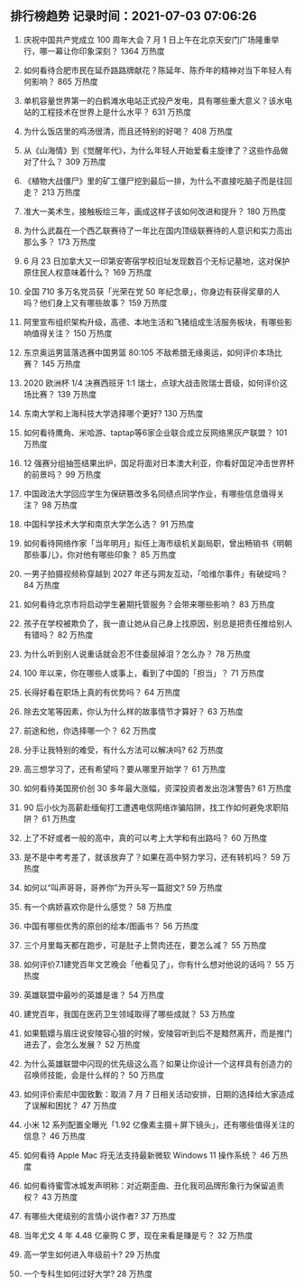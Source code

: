 
## 排行榜趋势 记录时间：2021-07-03 07:06:26
  
  1. 庆祝中国共产党成立 100 周年大会 7 月 1 日上午在北京天安门广场隆重举行，哪一幕让你印象深刻？ 1364 万热度
    
  2. 如何看待合肥市民在延乔路路牌献花？陈延年、陈乔年的精神对当下年轻人有何影响？ 865 万热度
    
  3. 单机容量世界第一的白鹤滩水电站正式投产发电，具有哪些重大意义？该水电站的工程技术在世界上是什么水平？ 631 万热度
    
  4. 为什么饭店里的鸡汤很清，而且还特别的好喝？ 408 万热度
    
  5. 从《山海情》到《觉醒年代》，为什么年轻人开始爱看主旋律了？这些作品做对了什么？ 309 万热度
    
  6. 《植物大战僵尸》里的矿工僵尸挖到最后一排，为什么不直接吃脑子而是往回走？ 213 万热度
    
  7. 准大一美术生，接触板绘三年，画成这样子该如何改进和提升？ 180 万热度
    
  8. 为什么武磊在一个西乙联赛待了一年比在国内顶级联赛待的人意识和实力高出那么多？ 173 万热度
    
  9. 6 月 23 日加拿大又一印第安寄宿学校旧址发现数百个无标记墓地，这对保护原住民人权意味着什么？ 169 万热度
    
  10. 全国 710 多万名党员获「光荣在党 50 年纪念章」，你身边有获得奖章的人吗？他们身上又有哪些故事？ 159 万热度
    
  11. 阿里宣布组织架构升级，高德、本地生活和飞猪组成生活服务板块，有哪些影响值得关注？ 150 万热度
    
  12. 东京奥运男篮落选赛中国男篮 80:105 不敌希腊无缘奥运，如何评价本场比赛？ 145 万热度
    
  13. 2020 欧洲杯 1/4 决赛西班牙 1:1 瑞士，点球大战击败瑞士晋级，如何评价这场比赛？ 139 万热度
    
  14. 东南大学和上海科技大学选择哪个更好? 130 万热度
    
  15. 如何看待鹰角、米哈游、taptap等6家企业联合成立反网络黑灰产联盟？ 101 万热度
    
  16. 12 强赛分组抽签结果出炉，国足将面对日本澳大利亚，你看好国足冲击世界杯的前景吗？ 99 万热度
    
  17. 中国政法大学回应学生为保研篡改多名同绩点同学作业，有哪些信息值得关注？ 98 万热度
    
  18. 中国科学技术大学和南京大学怎么选？ 91 万热度
    
  19. 如何看待网络作家「当年明月」拟任上海市级机关副局职，曾出畅销书《明朝那些事儿》，你对他有哪些印象？ 85 万热度
    
  20. 一男子拍摄视频称穿越到 2027 年还与网友互动，「哈维尔事件」有破绽吗？ 84 万热度
    
  21. 如何看待北京市将启动学生暑期托管服务？会带来哪些影响？ 83 万热度
    
  22. 孩子在学校被欺负了，我一直让她从自己身上找原因，别总是把责任推给别人有错吗？ 82 万热度
    
  23. 为什么听到别人说重话就会忍不住委屈掉泪？怎么办？ 78 万热度
    
  24. 100 年以来，你在哪些人或事上，看到了中国的「担当」？ 71 万热度
    
  25. 长得好看在职场上真的有优势吗？ 64 万热度
    
  26. 除去文笔等因素，你认为什么样的故事情节才算好？ 63 万热度
    
  27. 前途和他，你选择哪一个？ 62 万热度
    
  28. 分手让我特别的难受，有什么方法可以解决吗? 62 万热度
    
  29. 高三想学习了，还有希望吗？要从哪里开始学？ 61 万热度
    
  30. 如何看待美国房价创 30 多年最大涨幅，资深投资者发出泡沫警告? 61 万热度
    
  31. 90 后小伙为高薪赴缅甸打工遭遇电信网络诈骗陷阱，找工作如何避免求职陷阱？ 61 万热度
    
  32. 上了不好或者一般的高中，真的可以考上大学和有出路吗？ 60 万热度
    
  33. 是不是中考考差了，就该放弃了？如果在高中努力学习，还有转机吗？ 59 万热度
    
  34. 如何以“叫声哥哥，哥养你”为开头写一篇甜文? 59 万热度
    
  35. 有一个病娇喜欢你是什么感觉？ 58 万热度
    
  36. 中国有哪些优秀的原创的绘本/图画书？ 56 万热度
    
  37. 三个月里每天都在跑步，可是肚子上赘肉还在，要怎么减？ 55 万热度
    
  38. 如何评价7.1建党百年文艺晚会「他看见了」，你有什么想对他说的话吗？ 55 万热度
    
  39. 英雄联盟中最吵的英雄是谁？ 54 万热度
    
  40. 建党百年，我国在医药卫生领域取得了哪些成就？ 53 万热度
    
  41. 如果甄嬛与眉庄说安陵容心狠的时候，安陵容听到后不是黯然离开，而是推门进去了，会怎么发展？ 52 万热度
    
  42. 为什么英雄联盟中闪现的优先级这么高？如果让你设计一个这样具有创造力的召唤师技能，会是什么样的？ 50 万热度
    
  43. 如何评价索尼中国致歉：取消 7 月 7 日相关活动安排，日期的选择给大家造成了误解和困扰？ 47 万热度
    
  44. 小米 12 系列配置全曝光「1.92 亿像素主摄＋屏下镜头」，还有哪些值得关注的信息？ 46 万热度
    
  45. 如何看待 Apple Mac 将无法支持最新微软 Windows 11 操作系统？ 46 万热度
    
  46. 如何看待蜜雪冰城发声明称：对近期歪曲、丑化我司品牌形象行为保留追责权？ 43 万热度
    
  47. 有哪些大佬级别的言情小说作者? 37 万热度
    
  48. 当年尤文 4 年 4.48 亿豪购 C 罗，现在来看是赚是亏？ 32 万热度
    
  49. 高一学生如何进入年级前十? 29 万热度
    
  50. 一个专科生如何过好大学? 28 万热度
    
